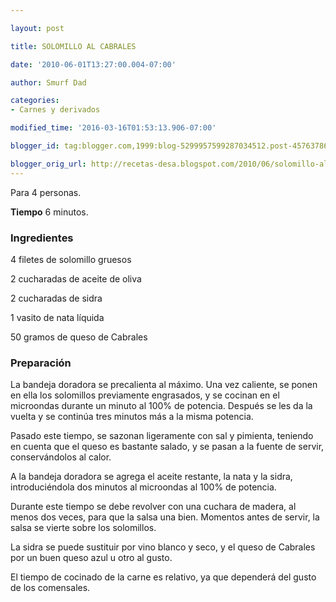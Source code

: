 ```yaml
---

layout: post

title: SOLOMILLO AL CABRALES

date: '2010-06-01T13:27:00.004-07:00'

author: Smurf Dad

categories:
- Carnes y derivados

modified_time: '2016-03-16T01:53:13.906-07:00'

blogger_id: tag:blogger.com,1999:blog-5299957599287034512.post-457637867299975595

blogger_orig_url: http://recetas-desa.blogspot.com/2010/06/solomillo-al-cabrales.html
---
```


Para 4 personas.

<b>Tiempo</b> 6 minutos.

<h3>Ingredientes</h3>

4 filetes de solomillo gruesos

2 cucharadas de aceite de oliva

2 cucharadas de sidra

1 vasito de nata líquida

50 gramos de queso de Cabrales

<h3>Preparación</h3>

La bandeja doradora se precalienta al máximo. Una vez caliente, se ponen en ella los solomillos previamente engrasados, y se cocinan en el microondas durante un minuto al 100% de potencia. Después se les da la vuelta y se continúa tres minutos más a la misma potencia.

Pasado este tiempo, se sazonan ligeramente con sal y pimienta, teniendo en cuenta que el queso es bastante salado, y se pasan a la fuente de servir, conservándolos al calor.

A la bandeja doradora se agrega el aceite restante, la nata y la sidra, introduciéndola dos minutos al microondas al 100% de potencia.

Durante este tiempo se debe revolver con una cuchara de madera, al menos dos veces, para que la salsa una bien. Momentos antes de servir, la salsa se vierte sobre los solomillos.

La sidra se puede sustituir por vino blanco y seco, y el queso de Cabrales por un buen queso azul u otro al gusto.

El tiempo de cocinado de la carne es relativo, ya que dependerá del gusto de los comensales.